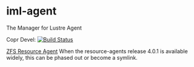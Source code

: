 # iml-agent

The Manager for Lustre Agent

Copr Devel: [![Build Status](https://copr.fedorainfracloud.org/coprs/managerforlustre/manager-for-lustre-devel/package/python-iml-agent/status_image/last_build.png)](https://copr.fedorainfracloud.org/coprs/managerforlustre/manager-for-lustre-devel/package/python-iml-agent/)

[ZFS Resource Agent](https://github.com/ClusterLabs/resource-agents/blob/master/heartbeat/ZFS)
When the resource-agents release 4.0.1 is available widely, this can be phased out or become a symlink.
